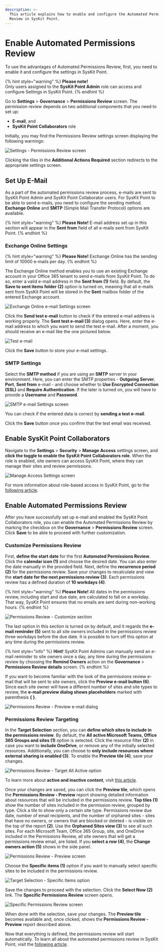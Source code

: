 ```yaml
---
description: >-
  This article explains how to enable and configure the Automated Permissions
  Review in SysKit Point.
---
```


# Enable Automated Permissions Review

To use the advantages of Automated Permissions Review, first, you need to enable it and configure the settings in SysKit Point.

{% hint style="warning" %}
**Please note!**   
Only users assigned to the **SysKit Point Admin** role can access and configure Settings in SysKit Point.
{% endhint %}

Go to **Settings** &gt; **Governance** &gt; **Permissions Review** screen. The permission review depends on two additional components that you need to set up: 
* **E-mail**, and
* **SysKit Point Collaborators** role 

Initially, you may find the Permissions Review settings screen displaying the following warnings: 

![Settings - Permissions Review screen](../.gitbook/assets/enable-permissions-review/enable-permissions-review_settings.png)

Clicking the tiles in the **Additional Actions Required** section redirects to the appropriate settings screen.

## **Set Up E-Mail**

As a part of the automated permissions review process, e-mails are sent to SysKit Point Admin and SysKit Point Collaborator users. For SysKit Point to be able to send e-mails, you need to configure the sending method. **Exchange Online** and **SMTP** \(Simple Mail Transfer Protocol\) options are available.

{% hint style="warning" %}
**Please Note!** E-mail address set up in this section will appear in the **Sent from** field of all e-mails sent from SysKit Point.
{% endhint %}

### Exchange Online Settings

{% hint style="warning" %}
**Please Note!** Exchange Online has the sending limit of 10000 e-mails per day.
{% endhint %}

The Exchange Online method enables you to use an existing Exchange account in your Office 365 tenant to send e-mails from SysKit Point. To do so, enter a valid e-mail address in the **Sent from (1)** field. By default, the **Save to sent items folder (2)** option is turned on, meaning that all e-mails sent from SysKit Point will be stored in the **Sent** mailbox folder of the entered Exchange account.

![Exchange Online e-mail Settings screen](../.gitbook/assets/enable-permissions-review/enable-permissions-review_exchange-online-settings.png)

Click the **Send test e-mail** button to check if the entered e-mail address is working properly. The **Sent test e-mail (3)** dialog opens. Here, enter the e-mail address to which you want to send the test e-mail. After a moment, you should receive an e-mail like the one pictured below.

![Test e-mail](../.gitbook/assets/enable-permissions-review/enable-permissions-review_test-email.png)

Click the **Save** button to store your e-mail settings.

### SMTP Settings

Select the **SMTP method** if you are using an **SMTP** server in your environment. Here, you can enter the SMTP properties - **Outgoing Server**, **Port**, **Sent from** e-mail - and choose whether to **Use Encrypted Connection \(SSL\)** and **Require Authentication**. If the later is turned on, you will have to provide a **Username** and **Password**.

![SMTP e-mail Settings screen](../.gitbook/assets/enable-permissions-review/enable-permissions-review_smtp-settings.png)

You can check if the entered data is correct by **sending a test e-mail**.

Click the **Save** button once you confirm that the test email was received.

## **Enable SysKit Point Collaborators**

Navigate to the **Settings** &gt; **Security** &gt; **Manage Access** settings screen, and **click the toggle to enable the SysKit Point Collaborators role**.
When the role is enabled, site owners can access SysKit Point, where they can manage their sites and review permissions. 

![Manage Access Settings screen](../.gitbook/assets/enable-permissions-review/enable-permissions-review_manage-access-settings.png)

For more information about role-based access in SysKit Point, go to the [following article](enable-role-based-access.md).

## **Enable Automated Permissions Review**

After you have successfully set up e-mail and enabled the SysKit Point Collaborators role, you can enable the Automated Permissions Review by marking the checkbox on the **Governance** &gt; **Permissions Review** screen.
Click **Save** to be able to proceed with further customization.

### **Customize Permissions Review**

First, **define the start date** for the first **Automated Permissions Review**. Click the **calendar icon (1)** and choose the desired date. You can also enter the date manually in the provided field. Next, define the **recurrence period (2)** for the permissions review. Save your changes to recalculate and view the **start date for the next permissions review (3)**. Each permissions review has a defined duration of **10 workdays (4)**.

{% hint style="warning" %}
**Please Note!** 
All dates in the permissions review, including start and due date, are calculated to fall on a workday. That way, SysKit Point ensures that no emails are sent during non-working hours.
{% endhint %}

![Permissions Review - Customize section](../.gitbook/assets/enable-permissions-review/enable-permissions-review_customize-section.png)

The last option in this section is turned on by default, and it regards the **e-mail reminder (5)** sent to all site owners included in the permissions review three workdays before the due date. It is possible to turn off this option at any time during the permissions review.

{% hint style="info" %}
**Hint!** SysKit Point Admins can manually send an e-mail reminder to site owners once a day, any time during the permissions review by choosing the **Remind Owners** action on the **Governance** &gt; **Permissions Review details** screen.
{% endhint %}

If you want to become familiar with the look of the permissions review e-mail that will be sent to site owners, click the **Preview e-mail button (6)**. Since each site owner will have a different number of sites and site types to review, the **e-mail preview dialog shows placeholders** marked with parenthesis **\{ \}**.

![Permissions Review - Preview e-mail dialog](../.gitbook/assets/enable-permissions-review/enable-permissions-review_preview-email.png)

### **Permissions Review Targeting**

In the **Target Selection** section, you can **define which sites to include in the permissions review**. By default, the **All active Microsoft Teams, Office 365 Groups and sites (1)** option is selected. Click the resource filter **(2)** in case you want to **include OneDrive**, or remove any of the initially selected resources. Additionally, you can choose to **only include resources where external sharing is enabled (3)**. To enable the **Preview tile (4)**, save your changes.

![Permissions Review - Target All Active option](../.gitbook/assets/enable-permissions-review/enable-permissions-review_target_active.png)

To learn more about **active and inactive content**, visit [this article](../common-tasks/inactive-content.md).

Once your changes are saved, you can click the **Preview tile**, which opens the **Permissions Review - Preview** report showing detailed information about resources that will be included in the permissions review. **Top tiles (1)** show the number of sites included in the permission review, grouped by type. Click a tile to show only a certain site type. Permissions review due date, number of email recipients, and the number of orphaned sites - sites that have no owners, or owners that are blocked or deleted - is visible on the top of the report **(2)**. Use the **Orphaned Sites view (3)** to see all such sites. For each Microsoft Team, Office 365 Group, site, and OneDrive included in the Permissions Review, all site owners that will get a permissions review email, are listed. If you **select a row (4)**, the **Change owners action (5)** shows in the side panel. 

![Permissions Review - Preview screen](../.gitbook/assets/enable-permissions-review/enable-permissions-review_permissions-review-preview.png)

Choose the **Specific items (1)** option if you want to manually select specific sites to be included in the permissions review. 

![Target Selection - Specific Items option](../.gitbook/assets/enable-permissions-review/enable-permissions-review_target-specific.png)

Save the changes to proceed with the selection. Click the **Select Now (2)** link. The **Specific Permissions Review** screen opens. 

![Specific Permissions Review screen](../.gitbook/assets/enable-permissions-review/enable-permissions-review_specific_permissions_review.png)

When done with the selection, save your changes. The **Preview tile** becomes available and, once clicked, shows the **Permissions Review - Preview** report described above.

Now that everything is defined, the permissions review will start automatically. To learn all about the automated permissions review in SysKit Point, visit the [following article](../common-tasks/permissions-review.md).






